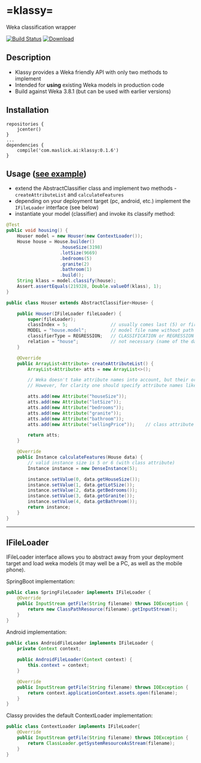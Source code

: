 # =klassy=
Weka classification wrapper

[![Build Status](https://travis-ci.org/maslick/klassy.svg?branch=master)](https://travis-ci.org/maslick/klassy)
[ ![Download](https://api.bintray.com/packages/maslick/maven/klassy/images/download.svg?version=0.1) ](https://bintray.com/maslick/maven/klassy/0.1/link)


## Description
 * Klassy provides a Weka friendly API with only two methods to implement
 * Intended for **using** existing Weka models in production code
 * Build against Weka 3.8.1 (but can be used with earlier versions)

## Installation
```
repositories {
    jcenter()
}
...
dependencies {    
    compile('com.maslick.ai:klassy:0.1.6')
}
```

## Usage ([see example](https://github.com/maslick/klassy/tree/master/src/test/java/com/maslick/ai/klassy))
* extend the AbstractClassifier class and implement two methods - ``createAttributeList`` and ``calculateFeatures``
* depending on your deployment target (pc, android, etc.) implement the ``IFileLoader`` interface (see below)
* instantiate your model (classifier) and invoke its classify method:

```java
@Test
public void housing() {
    Houser model = new Houser(new ContextLoader());
    House house = House.builder()
                    .houseSize(3198)
                    .lotSize(9669)
                    .bedrooms(5)
                    .granite(2)
                    .bathroom(1)
                    .build();
    String klass = model.classify(house);
    Assert.assertEquals(219328, Double.valueOf(klass), 1);
}
```

```java
public class Houser extends AbstractClassifier<House> {

    public Houser(IFileLoader fileLoader) {
        super(fileLoader);
        classIndex = 5;                // usually comes last (5) or first (0)
        MODEL = "house.model";         // model file name without path
        classifierType = REGRESSION;   // CLASSIFICATION or REGRESSION
        relation = "house";            // not necessary (name of the dataset)
    }

    @Override
    public ArrayList<Attribute> createAttributeList() {
        ArrayList<Attribute> atts = new ArrayList<>();

        // Weka doesn't take attribute names into account, but their order!
        // However, for clarity one should specify attribute names like below

        atts.add(new Attribute("houseSize"));
        atts.add(new Attribute("lotSize"));
        atts.add(new Attribute("bedrooms"));
        atts.add(new Attribute("granite"));
        atts.add(new Attribute("bathroom"));
        atts.add(new Attribute("sellingPrice"));    // class attribute (classIndex=5)

        return atts;
    }

    @Override
    public Instance calculateFeatures(House data) {
        // valid instance size is 5 or 6 (with class attribute)
        Instance instance = new DenseInstance(5);

        instance.setValue(0, data.getHouseSize());
        instance.setValue(1, data.getLotSize());
        instance.setValue(2, data.getBedrooms());
        instance.setValue(3, data.getGranite());
        instance.setValue(4, data.getBathroom());
        return instance;
    }
}
```

--------
## IFileLoader
IFileLoader interface allows you to abstract away from your deployment target and load weka models (it may well be a PC, as well as the mobile phone).

SpringBoot implementation:
```java
public class SpringFileLoader implements IFileLoader {
    @Override
    public InputStream getFile(String filename) throws IOException {
        return new ClassPathResource(filename).getInputStream();
    }
}
```

Android implementation:
```java
public class AndroidFileLoader implements IFileLoader {
    private Context context;
    
    public AndroidFileLoader(Context context) {
        this.context = context;
    }

    @Override
    public InputStream getFile(String filename) throws IOException {
        return context.applicationContext.assets.open(filename);
    }
}
```

Classy provides the default ContextLoader implementation:
```java
public class ContextLoader implements IFileLoader{
    @Override
    public InputStream getFile(String filename) throws IOException {
        return ClassLoader.getSystemResourceAsStream(filename);
    }
}
```
